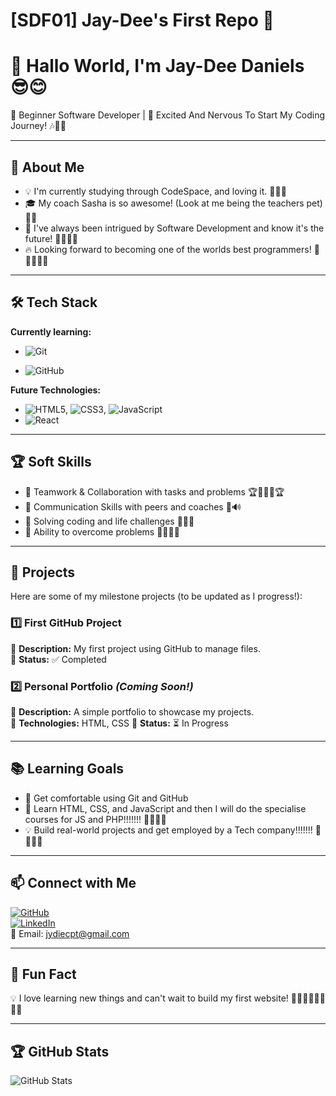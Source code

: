 # [SDF01] Jay-Dee's First Repo 🚀

# 👋 Hallo World, I'm Jay-Dee Daniels 😎😊

🌱 Beginner Software Developer | 🚀 Excited And Nervous To Start My Coding Journey! 🎶🕺💃

---

## 🎯 About Me

- 💡 I'm currently studying through CodeSpace, and loving it. 👩🏽‍🎓
- 🎓 My coach Sasha is so awesome! (Look at me being the teachers pet) 🐶🐱
- 🤖 I've always been intrigued by Software Development and know it's the future! 🤩🤩🤩🤩
- 🔥 Looking forward to becoming one of the worlds best programmers! 🎇🎆🎉🎊✨

---

## 🛠️ Tech Stack

**Currently learning:**

- ![Git](https://img.shields.io/badge/-Git-F05032?style=flat&logo=git&logoColor=white)

- ![GitHub](https://img.shields.io/badge/-GitHub-181717?style=flat-circle&logo=github)

**Future Technologies:**

- ![HTML5](https://img.shields.io/badge/-HTML5-black?style=flat-circle&logo=html5&logoColor=white), ![CSS3](https://img.shields.io/badge/-CSS3-black?style=flat-circle&logo=css3), ![JavaScript](https://img.shields.io/badge/-JavaScript-black?style=flat-circle&logo=javascript)
- ![React](https://img.shields.io/badge/-React-black?style=flat-circle&logo=react)

---

## 🏆 Soft Skills

- 🤝 Teamwork & Collaboration with tasks and problems 🏆🥉🥈🥇🏆
- 📢 Communication Skills with peers and coaches 📢🔊
- 🎯 Solving coding and life challenges 🚧🚨🚩
- 🚀 Ability to overcome problems 👍🏽💪🏽

---

## 📌 Projects

Here are some of my milestone projects (to be updated as I progress!):

### **1️⃣ First GitHub Project**

🔹 **Description:** My first project using GitHub to manage files.  
🔹 **Status:** ✅ Completed

### **2️⃣ Personal Portfolio** _(Coming Soon!)_

🔹 **Description:** A simple portfolio to showcase my projects.  
🔹 **Technologies:** HTML, CSS
🔹 **Status:** ⏳ In Progress

---

## 📚 Learning Goals

- 🚀 Get comfortable using Git and GitHub
- 🎨 Learn HTML, CSS, and JavaScript and then I will do the specialise courses for JS and PHP!!!!!!! 🤴🏽😃😉
- 💡 Build real-world projects and get employed by a Tech company!!!!!!! 🤩🤩🤩🤩

---

## 📫 Connect with Me

[![GitHub](https://img.shields.io/badge/-GitHub-181717?style=flat&logo=github&logoColor=white)](https://github.com/Jay-DeeDaniels)  
[![LinkedIn](https://img.shields.io/badge/-LinkedIn-blue?style=flat&logo=linkedin&logoColor=white)](https://linkedin.com/in/jay-dee-daniels17)  
📧 Email: jydiecpt@gmail.com

---

## 🚀 Fun Fact

💡 I love learning new things and can't wait to build my first website! 👍🏽👍🏽👍🏽👍🏽

---

## 🏆 GitHub Stats

![GitHub Stats](https://github-readme-stats.vercel.app/api?username=jay-deedaniels&show_icons=true&theme=radical)

